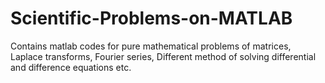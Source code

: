 # Scientific-Problems-on-MATLAB
Contains matlab codes for pure mathematical problems of matrices, Laplace transforms, Fourier series, Different method of solving differential and difference equations etc.

